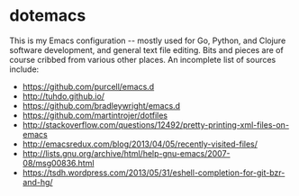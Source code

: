 dotemacs
========

This is my Emacs configuration -- mostly used for Go, Python, and Clojure software development,
and general text file editing. Bits and pieces are of course cribbed from various other
places. An incomplete list of sources include:

* https://github.com/purcell/emacs.d
* http://tuhdo.github.io/
* https://github.com/bradleywright/emacs.d
* https://github.com/martintrojer/dotfiles
* http://stackoverflow.com/questions/12492/pretty-printing-xml-files-on-emacs
* http://emacsredux.com/blog/2013/04/05/recently-visited-files/
* http://lists.gnu.org/archive/html/help-gnu-emacs/2007-08/msg00836.html
* https://tsdh.wordpress.com/2013/05/31/eshell-completion-for-git-bzr-and-hg/

